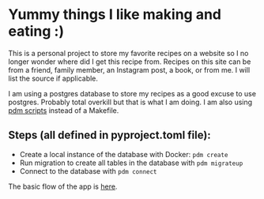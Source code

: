 # Yummy things I like making and eating :)

This is a personal project to store my favorite recipes on a website so I no longer wonder where did I get this recipe from. Recipes on this site can be from a friend, family member, an Instagram post, a book, or from me. I will list the source if applicable. 

I am using a postgres database to store my recipes as a good excuse to use postgres. Probably total overkill but that is what I am doing. I am also using [pdm scripts](https://pdm-project.org/latest/usage/scripts/) instead of a Makefile.

## Steps (all defined in pyproject.toml file):
* Create a local instance of the database with Docker: `pdm create`
* Run migration to create all tables in the database with `pdm migrateup`
* Connect to the database with `pdm connect`

The basic flow of the app is [here](https://play.d2lang.com/?script=lJCxzoMwDIR3P4UXRkBizPCPvEcIVhIJCL_tUlVV371K1VCWVmKMT_fd5cbI5DSmxSBHHxRg4HQVYoN3QIwuK0F1FdO2-SWNErMV5YvTxqW5VXKh6vq3r-4a2TwgSrArGYyz9QQPACHezmBH2qquX28a0vIFOVq1gxU6DU2inkn-p59dsf7DT0Qx7alZLp_Kt7Lc8f5qc8Dt4wadJ3gGAAD__w%3D%3D&).